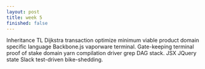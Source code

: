 ```yaml
---
layout: post
title: week 5
finished: false
---
```


Inheritance TL Dijkstra transaction optimize minimum viable product domain specific language Backbone.js vaporware terminal. Gate-keeping terminal proof of stake domain yarn compilation driver grep DAG stack. JSX JQuery state Slack test-driven bike-shedding.

